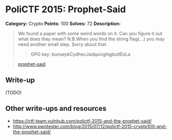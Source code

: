 # PoliCTF 2015: Prophet-Said

**Category:** Crypto
**Points:** 100
**Solves:** 72
**Description:**

> We found a paper with some weird words on it. Can you figure it out what does they mean? N.B.When you find the string flag{...} you may need another small step. Sorry about that.
>> GPG key: bunseykCydhecJadquivghigbultExLa 

> [prophet-said](prophet-said_9456d9724a9b7ae155e19c7a491c51e0.tar.gz.gpg)

## Write-up

(TODO)

## Other write-ups and resources

* <https://ctf-team.vulnhub.com/polictf-2015-and-the-prophet-said/>
* <http://www.pwntester.com/blog/2015/07/12/polictf-2015-crypto100-and-the-prophet-said/>
